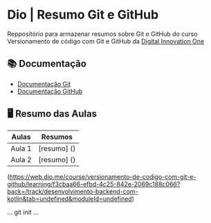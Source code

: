 
# Dio | Resumo Git e GitHub

Reppositório para armazenar resumos sobre Git e GitHub do curso Versionamento de código com Git e GitHub da [Digital Innovation One](https://web.dio.me/)

## 📚 Documentação
- [Documentação Git](https://git-scm.com/doc)
- [Documentação GitHub](https://docs.github.com/)

## 🖥 Resumo das Aulas

| Aulas | Resumos |
|-------|---------|
| Aula 1 | [resumo] () |
| Aula 2 | [resumo] () |

(https://web.dio.me/course/versionamento-de-codigo-com-git-e-github/learning/f3cbaa66-efbd-4c25-842e-2069c188c066?back=/track/desenvolvimento-backend-com-kotlin&tab=undefined&moduleId=undefined)

...
git init
...
